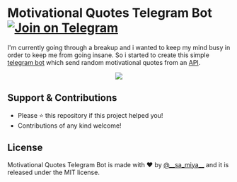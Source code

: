# Motivational Quotes Telegram Bot [![Join on Telegram](https://img.shields.io/badge/Chat%20On%20-Telegram-blue.svg)](https://t.me/stay_motivated_bot) 

I'm currently going through a breakup and i wanted to keep my mind busy in order to keep me from going insane. So i started to create this simple [telegram bot](https://t.me/stay_motivated_bot) which send random motivational quotes from an [API](https://type.fit/api/quotes). 

<p align="center">
  <img src="https://user-images.githubusercontent.com/55880211/95765884-13367900-0cd0-11eb-8dcd-54f8edb63233.gif">
</p>

## Support & Contributions

- Please ⭐️ this repository if this project helped you!
- Contributions of any kind welcome!

## License

Motivational Quotes Telegram Bot is made with ❤️ by [@_\_sa_miya__](https://twitter.com/__sa_miya__) and it is released under the MIT license.
